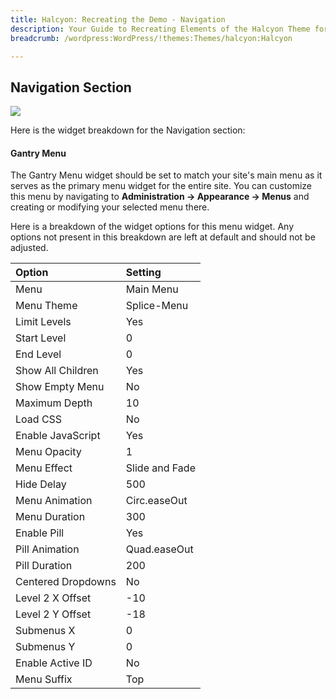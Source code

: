 ```yaml
---
title: Halcyon: Recreating the Demo - Navigation
description: Your Guide to Recreating Elements of the Halcyon Theme for WordPress
breadcrumb: /wordpress:WordPress/!themes:Themes/halcyon:Halcyon

---
```


Navigation Section
-----

![][demo1]

Here is the widget breakdown for the Navigation section:

#### Gantry Menu
The Gantry Menu widget should be set to match your site's main menu as it serves as the primary menu widget for the entire site. You can customize this menu by navigating to **Administration -> Appearance -> Menus** and creating or modifying your selected menu there. 

Here is a breakdown of the widget options for this menu widget. Any options not present in this breakdown are left at default and should not be adjusted.

| Option             | Setting        |
| :----------------- | :------------- |
| Menu               | Main Menu      |
| Menu Theme         | Splice-Menu    |
| Limit Levels       | Yes            |
| Start Level        | 0              |
| End Level          | 0              |
| Show All Children  | Yes            |
| Show Empty Menu    | No             |
| Maximum Depth      | 10             |
| Load CSS           | No             |
| Enable JavaScript  | Yes            |
| Menu Opacity       | 1              |
| Menu Effect        | Slide and Fade |
| Hide Delay         | 500            |
| Menu Animation     | Circ.easeOut   |
| Menu Duration      | 300            |
| Enable Pill        | Yes            |
| Pill Animation     | Quad.easeOut   |
| Pill Duration      | 200            |
| Centered Dropdowns | No             |
| Level 2 X Offset   | -10            |
| Level 2 Y Offset   | -18            |
| Submenus X         | 0              |
| Submenus Y         | 0              |
| Enable Active ID   | No             |
| Menu Suffix        | Top            |

[demo1]: assets/demo_3.jpeg
[faq]: faq.md
[menu]: ../../start/menu.md